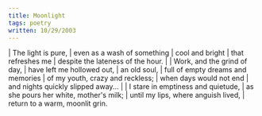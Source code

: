 ```yaml
---
title: Moonlight
tags: poetry
written: 10/29/2003
---
```


| The light is pure,
| even as a wash of something
| cool and bright
| that refreshes me
| despite the lateness of the hour.
|
| Work, and the grind of day,
| have left me hollowed out,
| an old soul,
| full of empty dreams and memories
| of my youth, crazy and reckless;
| when days would not end
| and nights quickly slipped away...
|
| I stare in emptiness and quietude,
| as she pours her white, mother's milk;
| until my lips, where anguish lived,
| return to a warm, moonlit grin.

